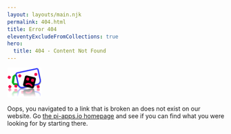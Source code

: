 ```yaml
---
layout: layouts/main.njk
permalink: 404.html
title: Error 404
eleventyExcludeFromCollections: true
hero:
  title: 404 - Content Not Found
---
```

<div class="content">

![error icon](/img/error.png)

Oops, you navigated to a link that is broken an does not exist on our website.
Go [the pi-apps.io homepage](/) and see if you can find what you were looking for by starting there.
</div>
